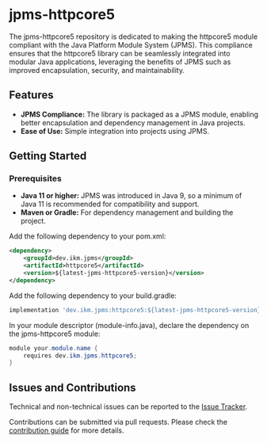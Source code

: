 # jpms-httpcore5
The jpms-httpcore5 repository is dedicated to making the httpcore5 module compliant with the Java Platform Module System (JPMS). This compliance ensures that the httpcore5 library can be seamlessly integrated into modular Java applications, leveraging the benefits of JPMS such as improved encapsulation, security, and maintainability.

## Features

* **JPMS Compliance:** The library is packaged as a JPMS module, enabling better encapsulation and dependency management in Java projects.
* **Ease of Use:** Simple integration into projects using JPMS.

## Getting Started
### Prerequisites

* **Java 11 or higher:** JPMS was introduced in Java 9, so a minimum of Java 11 is recommended for compatibility and support.
* **Maven or Gradle:** For dependency management and building the project.

Add the following dependency to your pom.xml:
```xml
<dependency>
    <groupId>dev.ikm.jpms</groupId>
	<artifactId>httpcore5</artifactId>
    <version>${latest-jpms-httpcore5-version}</version>
</dependency>
```

Add the following dependency to your build.gradle:
```groovy
implementation 'dev.ikm.jpms:httpcore5:${latest-jpms-httpcore5-version}'
```

In your module descriptor (module-info.java), declare the dependency on the jpms-httpcore5 module:

```java
module your.module.name {
    requires dev.ikm.jpms.httpcore5;
}
```


## Issues and Contributions
Technical and non-technical issues can be reported to the [Issue Tracker](https://github.com/ikmdev/jpms-httpcore5/issues).

Contributions can be submitted via pull requests. Please check the [contribution guide](doc/how-to-contribute.md) for more details.